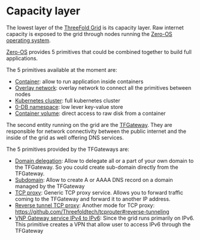 # Capacity layer

The lowest layer of the [ThreeFold Grid](threefold__threefold_grid) is its capacity layer. Raw internet capacity is exposed to the grid through nodes running the [Zero-OS operating system](https://github.com/threefoldtech/zos).

[Zero-OS](threefold__zos) provides 5 primitives that could be combined together to build full applications.

The 5 primitives available at the moment are:

- [Container](sdk__capacity_container.md): allow to run application inside containers
- [Overlay network](sdk__capacity_network.md): overlay network to connect all the primitives between nodes
- [Kubernetes cluster](sdk__capacity_kubernetes.md): full kubernetes cluster
- [0-DB namespace](sdk__capacity_0db.md): low lever key-value store
- [Container volume](sdk__capacity_vdisk.md): direct access to raw disk from a container

The second entity running on the grid are the [TFGateway](https://github.com/Threefoldtech/tfgateway). They are responsible for network connectivity between the public internet and the inside of the grid as well offering DNS services.

The 5 primitives provided by the TFGateways are:

- [Domain delegation](sdk__capacity_domain_delegation.md): Allow to delegate all or a part of your own domain to the TFGateway. So you could create sub-domain directly from the TFGateway.
- [Subdomain](sdk__capacity_subdomain.md): Allow to create A or AAAA DNS record on a domain managed by the TFGateway
- [TCP proxy](sdk__capacity_tcp_proxy.md): Generic TCP proxy service. Allows you to forward traffic coming to the TFGateway and forward it to another IP address.
- [Reverse tunnel TCP proxy](sdk__capacity_reverse_tcp_proxy.md): Another mode for TCP proxy: https://github.com/Threefoldtech/tcprouter#reverse-tunneling
- [VNP Gateway service IPv4 to IPv6](sdk__capacity_gw4to6.md): Since the grid runs primarily on IPv6. This primitive creates a VPN that allow user to access IPv6 through the TFGateway